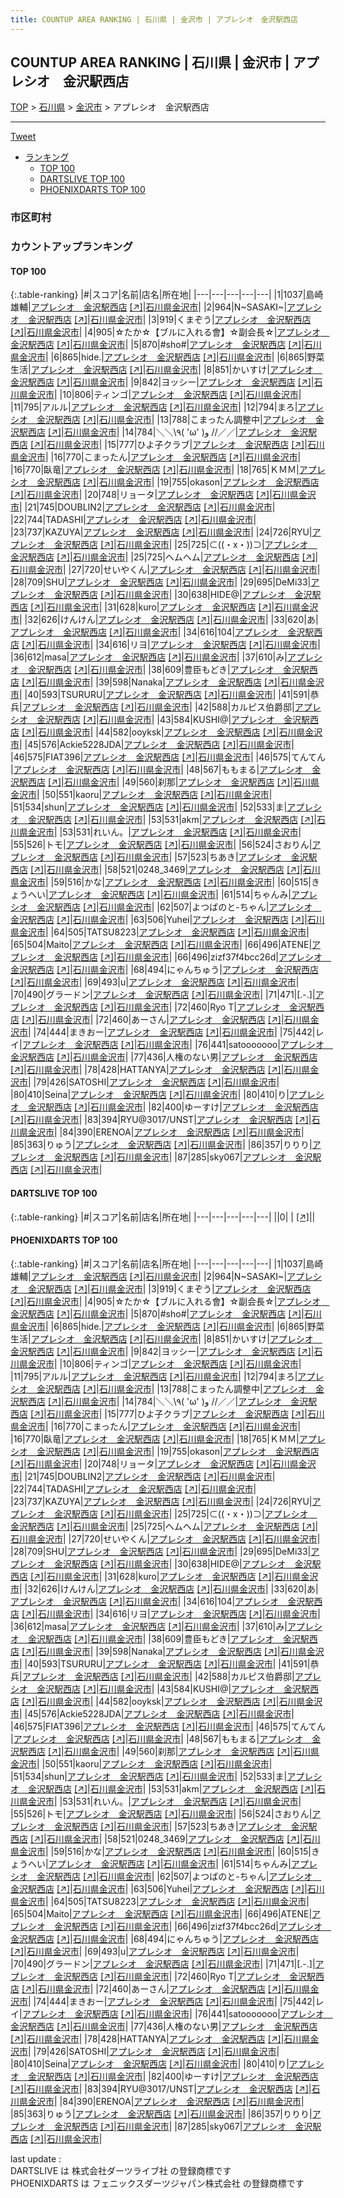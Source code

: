 ```yaml
---
title: COUNTUP AREA RANKING | 石川県 | 金沢市 | アプレシオ　金沢駅西店
---
```

## COUNTUP AREA RANKING | 石川県 | 金沢市 | アプレシオ　金沢駅西店

[TOP](/darts/rank/) > [石川県](/darts/rank/石川県/) > [金沢市](/darts/rank/石川県/金沢市/) > アプレシオ　金沢駅西店

___

<a href="https://twitter.com/share?ref_src=twsrc%5Etfw" data-text="COUNTUP AREA RANKING | 石川県金沢市アプレシオ　金沢駅西店" class="twitter-share-button" data-hashtags="DARTSLIVE,PHOENIXDARTS,darts,ダーツ" data-show-count="false">Tweet</a>

* [ランキング](#カウントアップランキング)
    * [TOP 100](#top-100)
    * [DARTSLIVE TOP 100](#dartslive-top-100)
    * [PHOENIXDARTS TOP 100](#phoenixdarts-top-100)

### 市区町村

<ul>

</ul>

### カウントアップランキング

#### TOP 100



{:.table-ranking}
|#|スコア|名前|店名|所在地|
|---|---|---|---|---|
|1|1037|<span class="rank-name-pd">島崎 雄輔</span>|<a href="/darts/rank/shops/9435.html">アプレシオ　金沢駅西店</a> <a href="https://vs.phoenixdarts.com/jp/shop/shopDetailInfo/s_9435?s_seq=9435">[↗]</a>|<a href="/darts/rank/石川県/金沢市">石川県金沢市</a>|
|2|964|<span class="rank-name-pd">N~SASAKI~</span>|<a href="/darts/rank/shops/9435.html">アプレシオ　金沢駅西店</a> <a href="https://vs.phoenixdarts.com/jp/shop/shopDetailInfo/s_9435?s_seq=9435">[↗]</a>|<a href="/darts/rank/石川県/金沢市">石川県金沢市</a>|
|3|919|<span class="rank-name-pd">くまぞう</span>|<a href="/darts/rank/shops/9435.html">アプレシオ　金沢駅西店</a> <a href="https://vs.phoenixdarts.com/jp/shop/shopDetailInfo/s_9435?s_seq=9435">[↗]</a>|<a href="/darts/rank/石川県/金沢市">石川県金沢市</a>|
|4|905|<span class="rank-name-pd">☆たか☆【ブルに入れる會】☆副会長☆</span>|<a href="/darts/rank/shops/9435.html">アプレシオ　金沢駅西店</a> <a href="https://vs.phoenixdarts.com/jp/shop/shopDetailInfo/s_9435?s_seq=9435">[↗]</a>|<a href="/darts/rank/石川県/金沢市">石川県金沢市</a>|
|5|870|<span class="rank-name-pd">#sho#</span>|<a href="/darts/rank/shops/9435.html">アプレシオ　金沢駅西店</a> <a href="https://vs.phoenixdarts.com/jp/shop/shopDetailInfo/s_9435?s_seq=9435">[↗]</a>|<a href="/darts/rank/石川県/金沢市">石川県金沢市</a>|
|6|865|<span class="rank-name-pd">hide.</span>|<a href="/darts/rank/shops/9435.html">アプレシオ　金沢駅西店</a> <a href="https://vs.phoenixdarts.com/jp/shop/shopDetailInfo/s_9435?s_seq=9435">[↗]</a>|<a href="/darts/rank/石川県/金沢市">石川県金沢市</a>|
|6|865|<span class="rank-name-pd">野菜生活</span>|<a href="/darts/rank/shops/9435.html">アプレシオ　金沢駅西店</a> <a href="https://vs.phoenixdarts.com/jp/shop/shopDetailInfo/s_9435?s_seq=9435">[↗]</a>|<a href="/darts/rank/石川県/金沢市">石川県金沢市</a>|
|8|851|<span class="rank-name-pd">かいすけ</span>|<a href="/darts/rank/shops/9435.html">アプレシオ　金沢駅西店</a> <a href="https://vs.phoenixdarts.com/jp/shop/shopDetailInfo/s_9435?s_seq=9435">[↗]</a>|<a href="/darts/rank/石川県/金沢市">石川県金沢市</a>|
|9|842|<span class="rank-name-pd">ヨッシー</span>|<a href="/darts/rank/shops/9435.html">アプレシオ　金沢駅西店</a> <a href="https://vs.phoenixdarts.com/jp/shop/shopDetailInfo/s_9435?s_seq=9435">[↗]</a>|<a href="/darts/rank/石川県/金沢市">石川県金沢市</a>|
|10|806|<span class="rank-name-pd">ティンゴ</span>|<a href="/darts/rank/shops/9435.html">アプレシオ　金沢駅西店</a> <a href="https://vs.phoenixdarts.com/jp/shop/shopDetailInfo/s_9435?s_seq=9435">[↗]</a>|<a href="/darts/rank/石川県/金沢市">石川県金沢市</a>|
|11|795|<span class="rank-name-pd">アルル</span>|<a href="/darts/rank/shops/9435.html">アプレシオ　金沢駅西店</a> <a href="https://vs.phoenixdarts.com/jp/shop/shopDetailInfo/s_9435?s_seq=9435">[↗]</a>|<a href="/darts/rank/石川県/金沢市">石川県金沢市</a>|
|12|794|<span class="rank-name-pd">まろ</span>|<a href="/darts/rank/shops/9435.html">アプレシオ　金沢駅西店</a> <a href="https://vs.phoenixdarts.com/jp/shop/shopDetailInfo/s_9435?s_seq=9435">[↗]</a>|<a href="/darts/rank/石川県/金沢市">石川県金沢市</a>|
|13|788|<span class="rank-name-pd">こまったん調整中</span>|<a href="/darts/rank/shops/9435.html">アプレシオ　金沢駅西店</a> <a href="https://vs.phoenixdarts.com/jp/shop/shopDetailInfo/s_9435?s_seq=9435">[↗]</a>|<a href="/darts/rank/石川県/金沢市">石川県金沢市</a>|
|14|784|<span class="rank-name-pd">＼＼\\٩( &#x27;ω&#x27; )و //／／</span>|<a href="/darts/rank/shops/9435.html">アプレシオ　金沢駅西店</a> <a href="https://vs.phoenixdarts.com/jp/shop/shopDetailInfo/s_9435?s_seq=9435">[↗]</a>|<a href="/darts/rank/石川県/金沢市">石川県金沢市</a>|
|15|777|<span class="rank-name-pd">ひよ子クラブ</span>|<a href="/darts/rank/shops/9435.html">アプレシオ　金沢駅西店</a> <a href="https://vs.phoenixdarts.com/jp/shop/shopDetailInfo/s_9435?s_seq=9435">[↗]</a>|<a href="/darts/rank/石川県/金沢市">石川県金沢市</a>|
|16|770|<span class="rank-name-pd">こまったん</span>|<a href="/darts/rank/shops/9435.html">アプレシオ　金沢駅西店</a> <a href="https://vs.phoenixdarts.com/jp/shop/shopDetailInfo/s_9435?s_seq=9435">[↗]</a>|<a href="/darts/rank/石川県/金沢市">石川県金沢市</a>|
|16|770|<span class="rank-name-pd">臥竜</span>|<a href="/darts/rank/shops/9435.html">アプレシオ　金沢駅西店</a> <a href="https://vs.phoenixdarts.com/jp/shop/shopDetailInfo/s_9435?s_seq=9435">[↗]</a>|<a href="/darts/rank/石川県/金沢市">石川県金沢市</a>|
|18|765|<span class="rank-name-pd">ＫＭＭ</span>|<a href="/darts/rank/shops/9435.html">アプレシオ　金沢駅西店</a> <a href="https://vs.phoenixdarts.com/jp/shop/shopDetailInfo/s_9435?s_seq=9435">[↗]</a>|<a href="/darts/rank/石川県/金沢市">石川県金沢市</a>|
|19|755|<span class="rank-name-pd">okason</span>|<a href="/darts/rank/shops/9435.html">アプレシオ　金沢駅西店</a> <a href="https://vs.phoenixdarts.com/jp/shop/shopDetailInfo/s_9435?s_seq=9435">[↗]</a>|<a href="/darts/rank/石川県/金沢市">石川県金沢市</a>|
|20|748|<span class="rank-name-pd">リョータ</span>|<a href="/darts/rank/shops/9435.html">アプレシオ　金沢駅西店</a> <a href="https://vs.phoenixdarts.com/jp/shop/shopDetailInfo/s_9435?s_seq=9435">[↗]</a>|<a href="/darts/rank/石川県/金沢市">石川県金沢市</a>|
|21|745|<span class="rank-name-pd">DOUBLIN2</span>|<a href="/darts/rank/shops/9435.html">アプレシオ　金沢駅西店</a> <a href="https://vs.phoenixdarts.com/jp/shop/shopDetailInfo/s_9435?s_seq=9435">[↗]</a>|<a href="/darts/rank/石川県/金沢市">石川県金沢市</a>|
|22|744|<span class="rank-name-pd">TADASHI</span>|<a href="/darts/rank/shops/9435.html">アプレシオ　金沢駅西店</a> <a href="https://vs.phoenixdarts.com/jp/shop/shopDetailInfo/s_9435?s_seq=9435">[↗]</a>|<a href="/darts/rank/石川県/金沢市">石川県金沢市</a>|
|23|737|<span class="rank-name-pd">KAZUYA</span>|<a href="/darts/rank/shops/9435.html">アプレシオ　金沢駅西店</a> <a href="https://vs.phoenixdarts.com/jp/shop/shopDetailInfo/s_9435?s_seq=9435">[↗]</a>|<a href="/darts/rank/石川県/金沢市">石川県金沢市</a>|
|24|726|<span class="rank-name-pd">RYU</span>|<a href="/darts/rank/shops/9435.html">アプレシオ　金沢駅西店</a> <a href="https://vs.phoenixdarts.com/jp/shop/shopDetailInfo/s_9435?s_seq=9435">[↗]</a>|<a href="/darts/rank/石川県/金沢市">石川県金沢市</a>|
|25|725|<span class="rank-name-pd">⊂((・x・))⊃</span>|<a href="/darts/rank/shops/9435.html">アプレシオ　金沢駅西店</a> <a href="https://vs.phoenixdarts.com/jp/shop/shopDetailInfo/s_9435?s_seq=9435">[↗]</a>|<a href="/darts/rank/石川県/金沢市">石川県金沢市</a>|
|25|725|<span class="rank-name-pd">ヘムヘム</span>|<a href="/darts/rank/shops/9435.html">アプレシオ　金沢駅西店</a> <a href="https://vs.phoenixdarts.com/jp/shop/shopDetailInfo/s_9435?s_seq=9435">[↗]</a>|<a href="/darts/rank/石川県/金沢市">石川県金沢市</a>|
|27|720|<span class="rank-name-pd">せいやくん</span>|<a href="/darts/rank/shops/9435.html">アプレシオ　金沢駅西店</a> <a href="https://vs.phoenixdarts.com/jp/shop/shopDetailInfo/s_9435?s_seq=9435">[↗]</a>|<a href="/darts/rank/石川県/金沢市">石川県金沢市</a>|
|28|709|<span class="rank-name-pd">SHU</span>|<a href="/darts/rank/shops/9435.html">アプレシオ　金沢駅西店</a> <a href="https://vs.phoenixdarts.com/jp/shop/shopDetailInfo/s_9435?s_seq=9435">[↗]</a>|<a href="/darts/rank/石川県/金沢市">石川県金沢市</a>|
|29|695|<span class="rank-name-pd">DeMi33</span>|<a href="/darts/rank/shops/9435.html">アプレシオ　金沢駅西店</a> <a href="https://vs.phoenixdarts.com/jp/shop/shopDetailInfo/s_9435?s_seq=9435">[↗]</a>|<a href="/darts/rank/石川県/金沢市">石川県金沢市</a>|
|30|638|<span class="rank-name-pd">HIDE@</span>|<a href="/darts/rank/shops/9435.html">アプレシオ　金沢駅西店</a> <a href="https://vs.phoenixdarts.com/jp/shop/shopDetailInfo/s_9435?s_seq=9435">[↗]</a>|<a href="/darts/rank/石川県/金沢市">石川県金沢市</a>|
|31|628|<span class="rank-name-pd">kuro</span>|<a href="/darts/rank/shops/9435.html">アプレシオ　金沢駅西店</a> <a href="https://vs.phoenixdarts.com/jp/shop/shopDetailInfo/s_9435?s_seq=9435">[↗]</a>|<a href="/darts/rank/石川県/金沢市">石川県金沢市</a>|
|32|626|<span class="rank-name-pd">けんけん</span>|<a href="/darts/rank/shops/9435.html">アプレシオ　金沢駅西店</a> <a href="https://vs.phoenixdarts.com/jp/shop/shopDetailInfo/s_9435?s_seq=9435">[↗]</a>|<a href="/darts/rank/石川県/金沢市">石川県金沢市</a>|
|33|620|<span class="rank-name-pd">あ</span>|<a href="/darts/rank/shops/9435.html">アプレシオ　金沢駅西店</a> <a href="https://vs.phoenixdarts.com/jp/shop/shopDetailInfo/s_9435?s_seq=9435">[↗]</a>|<a href="/darts/rank/石川県/金沢市">石川県金沢市</a>|
|34|616|<span class="rank-name-pd">104</span>|<a href="/darts/rank/shops/9435.html">アプレシオ　金沢駅西店</a> <a href="https://vs.phoenixdarts.com/jp/shop/shopDetailInfo/s_9435?s_seq=9435">[↗]</a>|<a href="/darts/rank/石川県/金沢市">石川県金沢市</a>|
|34|616|<span class="rank-name-pd">リヨ</span>|<a href="/darts/rank/shops/9435.html">アプレシオ　金沢駅西店</a> <a href="https://vs.phoenixdarts.com/jp/shop/shopDetailInfo/s_9435?s_seq=9435">[↗]</a>|<a href="/darts/rank/石川県/金沢市">石川県金沢市</a>|
|36|612|<span class="rank-name-pd">masa</span>|<a href="/darts/rank/shops/9435.html">アプレシオ　金沢駅西店</a> <a href="https://vs.phoenixdarts.com/jp/shop/shopDetailInfo/s_9435?s_seq=9435">[↗]</a>|<a href="/darts/rank/石川県/金沢市">石川県金沢市</a>|
|37|610|<span class="rank-name-pd">み</span>|<a href="/darts/rank/shops/9435.html">アプレシオ　金沢駅西店</a> <a href="https://vs.phoenixdarts.com/jp/shop/shopDetailInfo/s_9435?s_seq=9435">[↗]</a>|<a href="/darts/rank/石川県/金沢市">石川県金沢市</a>|
|38|609|<span class="rank-name-pd">豊臣もどき</span>|<a href="/darts/rank/shops/9435.html">アプレシオ　金沢駅西店</a> <a href="https://vs.phoenixdarts.com/jp/shop/shopDetailInfo/s_9435?s_seq=9435">[↗]</a>|<a href="/darts/rank/石川県/金沢市">石川県金沢市</a>|
|39|598|<span class="rank-name-pd">Nanaka</span>|<a href="/darts/rank/shops/9435.html">アプレシオ　金沢駅西店</a> <a href="https://vs.phoenixdarts.com/jp/shop/shopDetailInfo/s_9435?s_seq=9435">[↗]</a>|<a href="/darts/rank/石川県/金沢市">石川県金沢市</a>|
|40|593|<span class="rank-name-pd">TSURURU</span>|<a href="/darts/rank/shops/9435.html">アプレシオ　金沢駅西店</a> <a href="https://vs.phoenixdarts.com/jp/shop/shopDetailInfo/s_9435?s_seq=9435">[↗]</a>|<a href="/darts/rank/石川県/金沢市">石川県金沢市</a>|
|41|591|<span class="rank-name-pd">恭兵</span>|<a href="/darts/rank/shops/9435.html">アプレシオ　金沢駅西店</a> <a href="https://vs.phoenixdarts.com/jp/shop/shopDetailInfo/s_9435?s_seq=9435">[↗]</a>|<a href="/darts/rank/石川県/金沢市">石川県金沢市</a>|
|42|588|<span class="rank-name-pd">カルピス伯爵邸</span>|<a href="/darts/rank/shops/9435.html">アプレシオ　金沢駅西店</a> <a href="https://vs.phoenixdarts.com/jp/shop/shopDetailInfo/s_9435?s_seq=9435">[↗]</a>|<a href="/darts/rank/石川県/金沢市">石川県金沢市</a>|
|43|584|<span class="rank-name-pd">KUSHI@</span>|<a href="/darts/rank/shops/9435.html">アプレシオ　金沢駅西店</a> <a href="https://vs.phoenixdarts.com/jp/shop/shopDetailInfo/s_9435?s_seq=9435">[↗]</a>|<a href="/darts/rank/石川県/金沢市">石川県金沢市</a>|
|44|582|<span class="rank-name-pd">ooyksk</span>|<a href="/darts/rank/shops/9435.html">アプレシオ　金沢駅西店</a> <a href="https://vs.phoenixdarts.com/jp/shop/shopDetailInfo/s_9435?s_seq=9435">[↗]</a>|<a href="/darts/rank/石川県/金沢市">石川県金沢市</a>|
|45|576|<span class="rank-name-pd">Ackie5228JDA</span>|<a href="/darts/rank/shops/9435.html">アプレシオ　金沢駅西店</a> <a href="https://vs.phoenixdarts.com/jp/shop/shopDetailInfo/s_9435?s_seq=9435">[↗]</a>|<a href="/darts/rank/石川県/金沢市">石川県金沢市</a>|
|46|575|<span class="rank-name-pd">FIAT396</span>|<a href="/darts/rank/shops/9435.html">アプレシオ　金沢駅西店</a> <a href="https://vs.phoenixdarts.com/jp/shop/shopDetailInfo/s_9435?s_seq=9435">[↗]</a>|<a href="/darts/rank/石川県/金沢市">石川県金沢市</a>|
|46|575|<span class="rank-name-pd">てんてん   </span>|<a href="/darts/rank/shops/9435.html">アプレシオ　金沢駅西店</a> <a href="https://vs.phoenixdarts.com/jp/shop/shopDetailInfo/s_9435?s_seq=9435">[↗]</a>|<a href="/darts/rank/石川県/金沢市">石川県金沢市</a>|
|48|567|<span class="rank-name-pd">ももまる</span>|<a href="/darts/rank/shops/9435.html">アプレシオ　金沢駅西店</a> <a href="https://vs.phoenixdarts.com/jp/shop/shopDetailInfo/s_9435?s_seq=9435">[↗]</a>|<a href="/darts/rank/石川県/金沢市">石川県金沢市</a>|
|49|560|<span class="rank-name-pd">刹那</span>|<a href="/darts/rank/shops/9435.html">アプレシオ　金沢駅西店</a> <a href="https://vs.phoenixdarts.com/jp/shop/shopDetailInfo/s_9435?s_seq=9435">[↗]</a>|<a href="/darts/rank/石川県/金沢市">石川県金沢市</a>|
|50|551|<span class="rank-name-pd">kaoru</span>|<a href="/darts/rank/shops/9435.html">アプレシオ　金沢駅西店</a> <a href="https://vs.phoenixdarts.com/jp/shop/shopDetailInfo/s_9435?s_seq=9435">[↗]</a>|<a href="/darts/rank/石川県/金沢市">石川県金沢市</a>|
|51|534|<span class="rank-name-pd">shun</span>|<a href="/darts/rank/shops/9435.html">アプレシオ　金沢駅西店</a> <a href="https://vs.phoenixdarts.com/jp/shop/shopDetailInfo/s_9435?s_seq=9435">[↗]</a>|<a href="/darts/rank/石川県/金沢市">石川県金沢市</a>|
|52|533|<span class="rank-name-pd">ま</span>|<a href="/darts/rank/shops/9435.html">アプレシオ　金沢駅西店</a> <a href="https://vs.phoenixdarts.com/jp/shop/shopDetailInfo/s_9435?s_seq=9435">[↗]</a>|<a href="/darts/rank/石川県/金沢市">石川県金沢市</a>|
|53|531|<span class="rank-name-pd">akm</span>|<a href="/darts/rank/shops/9435.html">アプレシオ　金沢駅西店</a> <a href="https://vs.phoenixdarts.com/jp/shop/shopDetailInfo/s_9435?s_seq=9435">[↗]</a>|<a href="/darts/rank/石川県/金沢市">石川県金沢市</a>|
|53|531|<span class="rank-name-pd">れいん。</span>|<a href="/darts/rank/shops/9435.html">アプレシオ　金沢駅西店</a> <a href="https://vs.phoenixdarts.com/jp/shop/shopDetailInfo/s_9435?s_seq=9435">[↗]</a>|<a href="/darts/rank/石川県/金沢市">石川県金沢市</a>|
|55|526|<span class="rank-name-pd">トモ</span>|<a href="/darts/rank/shops/9435.html">アプレシオ　金沢駅西店</a> <a href="https://vs.phoenixdarts.com/jp/shop/shopDetailInfo/s_9435?s_seq=9435">[↗]</a>|<a href="/darts/rank/石川県/金沢市">石川県金沢市</a>|
|56|524|<span class="rank-name-pd">さおりん</span>|<a href="/darts/rank/shops/9435.html">アプレシオ　金沢駅西店</a> <a href="https://vs.phoenixdarts.com/jp/shop/shopDetailInfo/s_9435?s_seq=9435">[↗]</a>|<a href="/darts/rank/石川県/金沢市">石川県金沢市</a>|
|57|523|<span class="rank-name-pd">ちあき</span>|<a href="/darts/rank/shops/9435.html">アプレシオ　金沢駅西店</a> <a href="https://vs.phoenixdarts.com/jp/shop/shopDetailInfo/s_9435?s_seq=9435">[↗]</a>|<a href="/darts/rank/石川県/金沢市">石川県金沢市</a>|
|58|521|<span class="rank-name-pd">0248_3469</span>|<a href="/darts/rank/shops/9435.html">アプレシオ　金沢駅西店</a> <a href="https://vs.phoenixdarts.com/jp/shop/shopDetailInfo/s_9435?s_seq=9435">[↗]</a>|<a href="/darts/rank/石川県/金沢市">石川県金沢市</a>|
|59|516|<span class="rank-name-pd">かな</span>|<a href="/darts/rank/shops/9435.html">アプレシオ　金沢駅西店</a> <a href="https://vs.phoenixdarts.com/jp/shop/shopDetailInfo/s_9435?s_seq=9435">[↗]</a>|<a href="/darts/rank/石川県/金沢市">石川県金沢市</a>|
|60|515|<span class="rank-name-pd">きょうへい</span>|<a href="/darts/rank/shops/9435.html">アプレシオ　金沢駅西店</a> <a href="https://vs.phoenixdarts.com/jp/shop/shopDetailInfo/s_9435?s_seq=9435">[↗]</a>|<a href="/darts/rank/石川県/金沢市">石川県金沢市</a>|
|61|514|<span class="rank-name-pd">ちゃんみ</span>|<a href="/darts/rank/shops/9435.html">アプレシオ　金沢駅西店</a> <a href="https://vs.phoenixdarts.com/jp/shop/shopDetailInfo/s_9435?s_seq=9435">[↗]</a>|<a href="/darts/rank/石川県/金沢市">石川県金沢市</a>|
|62|507|<span class="rank-name-pd">よつばのと-ちゃん</span>|<a href="/darts/rank/shops/9435.html">アプレシオ　金沢駅西店</a> <a href="https://vs.phoenixdarts.com/jp/shop/shopDetailInfo/s_9435?s_seq=9435">[↗]</a>|<a href="/darts/rank/石川県/金沢市">石川県金沢市</a>|
|63|506|<span class="rank-name-pd">Yuhei</span>|<a href="/darts/rank/shops/9435.html">アプレシオ　金沢駅西店</a> <a href="https://vs.phoenixdarts.com/jp/shop/shopDetailInfo/s_9435?s_seq=9435">[↗]</a>|<a href="/darts/rank/石川県/金沢市">石川県金沢市</a>|
|64|505|<span class="rank-name-pd">TATSU8223</span>|<a href="/darts/rank/shops/9435.html">アプレシオ　金沢駅西店</a> <a href="https://vs.phoenixdarts.com/jp/shop/shopDetailInfo/s_9435?s_seq=9435">[↗]</a>|<a href="/darts/rank/石川県/金沢市">石川県金沢市</a>|
|65|504|<span class="rank-name-pd">Maito</span>|<a href="/darts/rank/shops/9435.html">アプレシオ　金沢駅西店</a> <a href="https://vs.phoenixdarts.com/jp/shop/shopDetailInfo/s_9435?s_seq=9435">[↗]</a>|<a href="/darts/rank/石川県/金沢市">石川県金沢市</a>|
|66|496|<span class="rank-name-pd">ATENE</span>|<a href="/darts/rank/shops/9435.html">アプレシオ　金沢駅西店</a> <a href="https://vs.phoenixdarts.com/jp/shop/shopDetailInfo/s_9435?s_seq=9435">[↗]</a>|<a href="/darts/rank/石川県/金沢市">石川県金沢市</a>|
|66|496|<span class="rank-name-pd">zizf37f4bcc26d</span>|<a href="/darts/rank/shops/9435.html">アプレシオ　金沢駅西店</a> <a href="https://vs.phoenixdarts.com/jp/shop/shopDetailInfo/s_9435?s_seq=9435">[↗]</a>|<a href="/darts/rank/石川県/金沢市">石川県金沢市</a>|
|68|494|<span class="rank-name-pd">にゃんちゅう</span>|<a href="/darts/rank/shops/9435.html">アプレシオ　金沢駅西店</a> <a href="https://vs.phoenixdarts.com/jp/shop/shopDetailInfo/s_9435?s_seq=9435">[↗]</a>|<a href="/darts/rank/石川県/金沢市">石川県金沢市</a>|
|69|493|<span class="rank-name-pd">u</span>|<a href="/darts/rank/shops/9435.html">アプレシオ　金沢駅西店</a> <a href="https://vs.phoenixdarts.com/jp/shop/shopDetailInfo/s_9435?s_seq=9435">[↗]</a>|<a href="/darts/rank/石川県/金沢市">石川県金沢市</a>|
|70|490|<span class="rank-name-pd">グラードン</span>|<a href="/darts/rank/shops/9435.html">アプレシオ　金沢駅西店</a> <a href="https://vs.phoenixdarts.com/jp/shop/shopDetailInfo/s_9435?s_seq=9435">[↗]</a>|<a href="/darts/rank/石川県/金沢市">石川県金沢市</a>|
|71|471|<span class="rank-name-pd">[.-.]</span>|<a href="/darts/rank/shops/9435.html">アプレシオ　金沢駅西店</a> <a href="https://vs.phoenixdarts.com/jp/shop/shopDetailInfo/s_9435?s_seq=9435">[↗]</a>|<a href="/darts/rank/石川県/金沢市">石川県金沢市</a>|
|72|460|<span class="rank-name-pd">Ryo T</span>|<a href="/darts/rank/shops/9435.html">アプレシオ　金沢駅西店</a> <a href="https://vs.phoenixdarts.com/jp/shop/shopDetailInfo/s_9435?s_seq=9435">[↗]</a>|<a href="/darts/rank/石川県/金沢市">石川県金沢市</a>|
|72|460|<span class="rank-name-pd">あーさん</span>|<a href="/darts/rank/shops/9435.html">アプレシオ　金沢駅西店</a> <a href="https://vs.phoenixdarts.com/jp/shop/shopDetailInfo/s_9435?s_seq=9435">[↗]</a>|<a href="/darts/rank/石川県/金沢市">石川県金沢市</a>|
|74|444|<span class="rank-name-pd">まきおー</span>|<a href="/darts/rank/shops/9435.html">アプレシオ　金沢駅西店</a> <a href="https://vs.phoenixdarts.com/jp/shop/shopDetailInfo/s_9435?s_seq=9435">[↗]</a>|<a href="/darts/rank/石川県/金沢市">石川県金沢市</a>|
|75|442|<span class="rank-name-pd">レイ</span>|<a href="/darts/rank/shops/9435.html">アプレシオ　金沢駅西店</a> <a href="https://vs.phoenixdarts.com/jp/shop/shopDetailInfo/s_9435?s_seq=9435">[↗]</a>|<a href="/darts/rank/石川県/金沢市">石川県金沢市</a>|
|76|441|<span class="rank-name-pd">satooooooo</span>|<a href="/darts/rank/shops/9435.html">アプレシオ　金沢駅西店</a> <a href="https://vs.phoenixdarts.com/jp/shop/shopDetailInfo/s_9435?s_seq=9435">[↗]</a>|<a href="/darts/rank/石川県/金沢市">石川県金沢市</a>|
|77|436|<span class="rank-name-pd">人権のない男</span>|<a href="/darts/rank/shops/9435.html">アプレシオ　金沢駅西店</a> <a href="https://vs.phoenixdarts.com/jp/shop/shopDetailInfo/s_9435?s_seq=9435">[↗]</a>|<a href="/darts/rank/石川県/金沢市">石川県金沢市</a>|
|78|428|<span class="rank-name-pd">HATTANYA</span>|<a href="/darts/rank/shops/9435.html">アプレシオ　金沢駅西店</a> <a href="https://vs.phoenixdarts.com/jp/shop/shopDetailInfo/s_9435?s_seq=9435">[↗]</a>|<a href="/darts/rank/石川県/金沢市">石川県金沢市</a>|
|79|426|<span class="rank-name-pd">SATOSHI</span>|<a href="/darts/rank/shops/9435.html">アプレシオ　金沢駅西店</a> <a href="https://vs.phoenixdarts.com/jp/shop/shopDetailInfo/s_9435?s_seq=9435">[↗]</a>|<a href="/darts/rank/石川県/金沢市">石川県金沢市</a>|
|80|410|<span class="rank-name-pd">Seina</span>|<a href="/darts/rank/shops/9435.html">アプレシオ　金沢駅西店</a> <a href="https://vs.phoenixdarts.com/jp/shop/shopDetailInfo/s_9435?s_seq=9435">[↗]</a>|<a href="/darts/rank/石川県/金沢市">石川県金沢市</a>|
|80|410|<span class="rank-name-pd">り</span>|<a href="/darts/rank/shops/9435.html">アプレシオ　金沢駅西店</a> <a href="https://vs.phoenixdarts.com/jp/shop/shopDetailInfo/s_9435?s_seq=9435">[↗]</a>|<a href="/darts/rank/石川県/金沢市">石川県金沢市</a>|
|82|400|<span class="rank-name-pd">ゆーすけ</span>|<a href="/darts/rank/shops/9435.html">アプレシオ　金沢駅西店</a> <a href="https://vs.phoenixdarts.com/jp/shop/shopDetailInfo/s_9435?s_seq=9435">[↗]</a>|<a href="/darts/rank/石川県/金沢市">石川県金沢市</a>|
|83|394|<span class="rank-name-pd">RYU@3017/UNST</span>|<a href="/darts/rank/shops/9435.html">アプレシオ　金沢駅西店</a> <a href="https://vs.phoenixdarts.com/jp/shop/shopDetailInfo/s_9435?s_seq=9435">[↗]</a>|<a href="/darts/rank/石川県/金沢市">石川県金沢市</a>|
|84|390|<span class="rank-name-pd">ERENOA</span>|<a href="/darts/rank/shops/9435.html">アプレシオ　金沢駅西店</a> <a href="https://vs.phoenixdarts.com/jp/shop/shopDetailInfo/s_9435?s_seq=9435">[↗]</a>|<a href="/darts/rank/石川県/金沢市">石川県金沢市</a>|
|85|363|<span class="rank-name-pd">りゅう</span>|<a href="/darts/rank/shops/9435.html">アプレシオ　金沢駅西店</a> <a href="https://vs.phoenixdarts.com/jp/shop/shopDetailInfo/s_9435?s_seq=9435">[↗]</a>|<a href="/darts/rank/石川県/金沢市">石川県金沢市</a>|
|86|357|<span class="rank-name-pd">りりり</span>|<a href="/darts/rank/shops/9435.html">アプレシオ　金沢駅西店</a> <a href="https://vs.phoenixdarts.com/jp/shop/shopDetailInfo/s_9435?s_seq=9435">[↗]</a>|<a href="/darts/rank/石川県/金沢市">石川県金沢市</a>|
|87|285|<span class="rank-name-pd">sky067</span>|<a href="/darts/rank/shops/9435.html">アプレシオ　金沢駅西店</a> <a href="https://vs.phoenixdarts.com/jp/shop/shopDetailInfo/s_9435?s_seq=9435">[↗]</a>|<a href="/darts/rank/石川県/金沢市">石川県金沢市</a>|


#### DARTSLIVE TOP 100



{:.table-ranking}
|#|スコア|名前|店名|所在地|
|---|---|---|---|---|
||0|<span class="rank-name-dl"> </span>|<a href="/darts/rank/shops/.html"></a> <a href="">[↗]</a>|<a href="/darts/rank//"></a>|


#### PHOENIXDARTS TOP 100



{:.table-ranking}
|#|スコア|名前|店名|所在地|
|---|---|---|---|---|
|1|1037|<span class="rank-name-pd">島崎 雄輔</span>|<a href="/darts/rank/shops/9435.html">アプレシオ　金沢駅西店</a> <a href="https://vs.phoenixdarts.com/jp/shop/shopDetailInfo/s_9435?s_seq=9435">[↗]</a>|<a href="/darts/rank/石川県/金沢市">石川県金沢市</a>|
|2|964|<span class="rank-name-pd">N~SASAKI~</span>|<a href="/darts/rank/shops/9435.html">アプレシオ　金沢駅西店</a> <a href="https://vs.phoenixdarts.com/jp/shop/shopDetailInfo/s_9435?s_seq=9435">[↗]</a>|<a href="/darts/rank/石川県/金沢市">石川県金沢市</a>|
|3|919|<span class="rank-name-pd">くまぞう</span>|<a href="/darts/rank/shops/9435.html">アプレシオ　金沢駅西店</a> <a href="https://vs.phoenixdarts.com/jp/shop/shopDetailInfo/s_9435?s_seq=9435">[↗]</a>|<a href="/darts/rank/石川県/金沢市">石川県金沢市</a>|
|4|905|<span class="rank-name-pd">☆たか☆【ブルに入れる會】☆副会長☆</span>|<a href="/darts/rank/shops/9435.html">アプレシオ　金沢駅西店</a> <a href="https://vs.phoenixdarts.com/jp/shop/shopDetailInfo/s_9435?s_seq=9435">[↗]</a>|<a href="/darts/rank/石川県/金沢市">石川県金沢市</a>|
|5|870|<span class="rank-name-pd">#sho#</span>|<a href="/darts/rank/shops/9435.html">アプレシオ　金沢駅西店</a> <a href="https://vs.phoenixdarts.com/jp/shop/shopDetailInfo/s_9435?s_seq=9435">[↗]</a>|<a href="/darts/rank/石川県/金沢市">石川県金沢市</a>|
|6|865|<span class="rank-name-pd">hide.</span>|<a href="/darts/rank/shops/9435.html">アプレシオ　金沢駅西店</a> <a href="https://vs.phoenixdarts.com/jp/shop/shopDetailInfo/s_9435?s_seq=9435">[↗]</a>|<a href="/darts/rank/石川県/金沢市">石川県金沢市</a>|
|6|865|<span class="rank-name-pd">野菜生活</span>|<a href="/darts/rank/shops/9435.html">アプレシオ　金沢駅西店</a> <a href="https://vs.phoenixdarts.com/jp/shop/shopDetailInfo/s_9435?s_seq=9435">[↗]</a>|<a href="/darts/rank/石川県/金沢市">石川県金沢市</a>|
|8|851|<span class="rank-name-pd">かいすけ</span>|<a href="/darts/rank/shops/9435.html">アプレシオ　金沢駅西店</a> <a href="https://vs.phoenixdarts.com/jp/shop/shopDetailInfo/s_9435?s_seq=9435">[↗]</a>|<a href="/darts/rank/石川県/金沢市">石川県金沢市</a>|
|9|842|<span class="rank-name-pd">ヨッシー</span>|<a href="/darts/rank/shops/9435.html">アプレシオ　金沢駅西店</a> <a href="https://vs.phoenixdarts.com/jp/shop/shopDetailInfo/s_9435?s_seq=9435">[↗]</a>|<a href="/darts/rank/石川県/金沢市">石川県金沢市</a>|
|10|806|<span class="rank-name-pd">ティンゴ</span>|<a href="/darts/rank/shops/9435.html">アプレシオ　金沢駅西店</a> <a href="https://vs.phoenixdarts.com/jp/shop/shopDetailInfo/s_9435?s_seq=9435">[↗]</a>|<a href="/darts/rank/石川県/金沢市">石川県金沢市</a>|
|11|795|<span class="rank-name-pd">アルル</span>|<a href="/darts/rank/shops/9435.html">アプレシオ　金沢駅西店</a> <a href="https://vs.phoenixdarts.com/jp/shop/shopDetailInfo/s_9435?s_seq=9435">[↗]</a>|<a href="/darts/rank/石川県/金沢市">石川県金沢市</a>|
|12|794|<span class="rank-name-pd">まろ</span>|<a href="/darts/rank/shops/9435.html">アプレシオ　金沢駅西店</a> <a href="https://vs.phoenixdarts.com/jp/shop/shopDetailInfo/s_9435?s_seq=9435">[↗]</a>|<a href="/darts/rank/石川県/金沢市">石川県金沢市</a>|
|13|788|<span class="rank-name-pd">こまったん調整中</span>|<a href="/darts/rank/shops/9435.html">アプレシオ　金沢駅西店</a> <a href="https://vs.phoenixdarts.com/jp/shop/shopDetailInfo/s_9435?s_seq=9435">[↗]</a>|<a href="/darts/rank/石川県/金沢市">石川県金沢市</a>|
|14|784|<span class="rank-name-pd">＼＼\\٩( &#x27;ω&#x27; )و //／／</span>|<a href="/darts/rank/shops/9435.html">アプレシオ　金沢駅西店</a> <a href="https://vs.phoenixdarts.com/jp/shop/shopDetailInfo/s_9435?s_seq=9435">[↗]</a>|<a href="/darts/rank/石川県/金沢市">石川県金沢市</a>|
|15|777|<span class="rank-name-pd">ひよ子クラブ</span>|<a href="/darts/rank/shops/9435.html">アプレシオ　金沢駅西店</a> <a href="https://vs.phoenixdarts.com/jp/shop/shopDetailInfo/s_9435?s_seq=9435">[↗]</a>|<a href="/darts/rank/石川県/金沢市">石川県金沢市</a>|
|16|770|<span class="rank-name-pd">こまったん</span>|<a href="/darts/rank/shops/9435.html">アプレシオ　金沢駅西店</a> <a href="https://vs.phoenixdarts.com/jp/shop/shopDetailInfo/s_9435?s_seq=9435">[↗]</a>|<a href="/darts/rank/石川県/金沢市">石川県金沢市</a>|
|16|770|<span class="rank-name-pd">臥竜</span>|<a href="/darts/rank/shops/9435.html">アプレシオ　金沢駅西店</a> <a href="https://vs.phoenixdarts.com/jp/shop/shopDetailInfo/s_9435?s_seq=9435">[↗]</a>|<a href="/darts/rank/石川県/金沢市">石川県金沢市</a>|
|18|765|<span class="rank-name-pd">ＫＭＭ</span>|<a href="/darts/rank/shops/9435.html">アプレシオ　金沢駅西店</a> <a href="https://vs.phoenixdarts.com/jp/shop/shopDetailInfo/s_9435?s_seq=9435">[↗]</a>|<a href="/darts/rank/石川県/金沢市">石川県金沢市</a>|
|19|755|<span class="rank-name-pd">okason</span>|<a href="/darts/rank/shops/9435.html">アプレシオ　金沢駅西店</a> <a href="https://vs.phoenixdarts.com/jp/shop/shopDetailInfo/s_9435?s_seq=9435">[↗]</a>|<a href="/darts/rank/石川県/金沢市">石川県金沢市</a>|
|20|748|<span class="rank-name-pd">リョータ</span>|<a href="/darts/rank/shops/9435.html">アプレシオ　金沢駅西店</a> <a href="https://vs.phoenixdarts.com/jp/shop/shopDetailInfo/s_9435?s_seq=9435">[↗]</a>|<a href="/darts/rank/石川県/金沢市">石川県金沢市</a>|
|21|745|<span class="rank-name-pd">DOUBLIN2</span>|<a href="/darts/rank/shops/9435.html">アプレシオ　金沢駅西店</a> <a href="https://vs.phoenixdarts.com/jp/shop/shopDetailInfo/s_9435?s_seq=9435">[↗]</a>|<a href="/darts/rank/石川県/金沢市">石川県金沢市</a>|
|22|744|<span class="rank-name-pd">TADASHI</span>|<a href="/darts/rank/shops/9435.html">アプレシオ　金沢駅西店</a> <a href="https://vs.phoenixdarts.com/jp/shop/shopDetailInfo/s_9435?s_seq=9435">[↗]</a>|<a href="/darts/rank/石川県/金沢市">石川県金沢市</a>|
|23|737|<span class="rank-name-pd">KAZUYA</span>|<a href="/darts/rank/shops/9435.html">アプレシオ　金沢駅西店</a> <a href="https://vs.phoenixdarts.com/jp/shop/shopDetailInfo/s_9435?s_seq=9435">[↗]</a>|<a href="/darts/rank/石川県/金沢市">石川県金沢市</a>|
|24|726|<span class="rank-name-pd">RYU</span>|<a href="/darts/rank/shops/9435.html">アプレシオ　金沢駅西店</a> <a href="https://vs.phoenixdarts.com/jp/shop/shopDetailInfo/s_9435?s_seq=9435">[↗]</a>|<a href="/darts/rank/石川県/金沢市">石川県金沢市</a>|
|25|725|<span class="rank-name-pd">⊂((・x・))⊃</span>|<a href="/darts/rank/shops/9435.html">アプレシオ　金沢駅西店</a> <a href="https://vs.phoenixdarts.com/jp/shop/shopDetailInfo/s_9435?s_seq=9435">[↗]</a>|<a href="/darts/rank/石川県/金沢市">石川県金沢市</a>|
|25|725|<span class="rank-name-pd">ヘムヘム</span>|<a href="/darts/rank/shops/9435.html">アプレシオ　金沢駅西店</a> <a href="https://vs.phoenixdarts.com/jp/shop/shopDetailInfo/s_9435?s_seq=9435">[↗]</a>|<a href="/darts/rank/石川県/金沢市">石川県金沢市</a>|
|27|720|<span class="rank-name-pd">せいやくん</span>|<a href="/darts/rank/shops/9435.html">アプレシオ　金沢駅西店</a> <a href="https://vs.phoenixdarts.com/jp/shop/shopDetailInfo/s_9435?s_seq=9435">[↗]</a>|<a href="/darts/rank/石川県/金沢市">石川県金沢市</a>|
|28|709|<span class="rank-name-pd">SHU</span>|<a href="/darts/rank/shops/9435.html">アプレシオ　金沢駅西店</a> <a href="https://vs.phoenixdarts.com/jp/shop/shopDetailInfo/s_9435?s_seq=9435">[↗]</a>|<a href="/darts/rank/石川県/金沢市">石川県金沢市</a>|
|29|695|<span class="rank-name-pd">DeMi33</span>|<a href="/darts/rank/shops/9435.html">アプレシオ　金沢駅西店</a> <a href="https://vs.phoenixdarts.com/jp/shop/shopDetailInfo/s_9435?s_seq=9435">[↗]</a>|<a href="/darts/rank/石川県/金沢市">石川県金沢市</a>|
|30|638|<span class="rank-name-pd">HIDE@</span>|<a href="/darts/rank/shops/9435.html">アプレシオ　金沢駅西店</a> <a href="https://vs.phoenixdarts.com/jp/shop/shopDetailInfo/s_9435?s_seq=9435">[↗]</a>|<a href="/darts/rank/石川県/金沢市">石川県金沢市</a>|
|31|628|<span class="rank-name-pd">kuro</span>|<a href="/darts/rank/shops/9435.html">アプレシオ　金沢駅西店</a> <a href="https://vs.phoenixdarts.com/jp/shop/shopDetailInfo/s_9435?s_seq=9435">[↗]</a>|<a href="/darts/rank/石川県/金沢市">石川県金沢市</a>|
|32|626|<span class="rank-name-pd">けんけん</span>|<a href="/darts/rank/shops/9435.html">アプレシオ　金沢駅西店</a> <a href="https://vs.phoenixdarts.com/jp/shop/shopDetailInfo/s_9435?s_seq=9435">[↗]</a>|<a href="/darts/rank/石川県/金沢市">石川県金沢市</a>|
|33|620|<span class="rank-name-pd">あ</span>|<a href="/darts/rank/shops/9435.html">アプレシオ　金沢駅西店</a> <a href="https://vs.phoenixdarts.com/jp/shop/shopDetailInfo/s_9435?s_seq=9435">[↗]</a>|<a href="/darts/rank/石川県/金沢市">石川県金沢市</a>|
|34|616|<span class="rank-name-pd">104</span>|<a href="/darts/rank/shops/9435.html">アプレシオ　金沢駅西店</a> <a href="https://vs.phoenixdarts.com/jp/shop/shopDetailInfo/s_9435?s_seq=9435">[↗]</a>|<a href="/darts/rank/石川県/金沢市">石川県金沢市</a>|
|34|616|<span class="rank-name-pd">リヨ</span>|<a href="/darts/rank/shops/9435.html">アプレシオ　金沢駅西店</a> <a href="https://vs.phoenixdarts.com/jp/shop/shopDetailInfo/s_9435?s_seq=9435">[↗]</a>|<a href="/darts/rank/石川県/金沢市">石川県金沢市</a>|
|36|612|<span class="rank-name-pd">masa</span>|<a href="/darts/rank/shops/9435.html">アプレシオ　金沢駅西店</a> <a href="https://vs.phoenixdarts.com/jp/shop/shopDetailInfo/s_9435?s_seq=9435">[↗]</a>|<a href="/darts/rank/石川県/金沢市">石川県金沢市</a>|
|37|610|<span class="rank-name-pd">み</span>|<a href="/darts/rank/shops/9435.html">アプレシオ　金沢駅西店</a> <a href="https://vs.phoenixdarts.com/jp/shop/shopDetailInfo/s_9435?s_seq=9435">[↗]</a>|<a href="/darts/rank/石川県/金沢市">石川県金沢市</a>|
|38|609|<span class="rank-name-pd">豊臣もどき</span>|<a href="/darts/rank/shops/9435.html">アプレシオ　金沢駅西店</a> <a href="https://vs.phoenixdarts.com/jp/shop/shopDetailInfo/s_9435?s_seq=9435">[↗]</a>|<a href="/darts/rank/石川県/金沢市">石川県金沢市</a>|
|39|598|<span class="rank-name-pd">Nanaka</span>|<a href="/darts/rank/shops/9435.html">アプレシオ　金沢駅西店</a> <a href="https://vs.phoenixdarts.com/jp/shop/shopDetailInfo/s_9435?s_seq=9435">[↗]</a>|<a href="/darts/rank/石川県/金沢市">石川県金沢市</a>|
|40|593|<span class="rank-name-pd">TSURURU</span>|<a href="/darts/rank/shops/9435.html">アプレシオ　金沢駅西店</a> <a href="https://vs.phoenixdarts.com/jp/shop/shopDetailInfo/s_9435?s_seq=9435">[↗]</a>|<a href="/darts/rank/石川県/金沢市">石川県金沢市</a>|
|41|591|<span class="rank-name-pd">恭兵</span>|<a href="/darts/rank/shops/9435.html">アプレシオ　金沢駅西店</a> <a href="https://vs.phoenixdarts.com/jp/shop/shopDetailInfo/s_9435?s_seq=9435">[↗]</a>|<a href="/darts/rank/石川県/金沢市">石川県金沢市</a>|
|42|588|<span class="rank-name-pd">カルピス伯爵邸</span>|<a href="/darts/rank/shops/9435.html">アプレシオ　金沢駅西店</a> <a href="https://vs.phoenixdarts.com/jp/shop/shopDetailInfo/s_9435?s_seq=9435">[↗]</a>|<a href="/darts/rank/石川県/金沢市">石川県金沢市</a>|
|43|584|<span class="rank-name-pd">KUSHI@</span>|<a href="/darts/rank/shops/9435.html">アプレシオ　金沢駅西店</a> <a href="https://vs.phoenixdarts.com/jp/shop/shopDetailInfo/s_9435?s_seq=9435">[↗]</a>|<a href="/darts/rank/石川県/金沢市">石川県金沢市</a>|
|44|582|<span class="rank-name-pd">ooyksk</span>|<a href="/darts/rank/shops/9435.html">アプレシオ　金沢駅西店</a> <a href="https://vs.phoenixdarts.com/jp/shop/shopDetailInfo/s_9435?s_seq=9435">[↗]</a>|<a href="/darts/rank/石川県/金沢市">石川県金沢市</a>|
|45|576|<span class="rank-name-pd">Ackie5228JDA</span>|<a href="/darts/rank/shops/9435.html">アプレシオ　金沢駅西店</a> <a href="https://vs.phoenixdarts.com/jp/shop/shopDetailInfo/s_9435?s_seq=9435">[↗]</a>|<a href="/darts/rank/石川県/金沢市">石川県金沢市</a>|
|46|575|<span class="rank-name-pd">FIAT396</span>|<a href="/darts/rank/shops/9435.html">アプレシオ　金沢駅西店</a> <a href="https://vs.phoenixdarts.com/jp/shop/shopDetailInfo/s_9435?s_seq=9435">[↗]</a>|<a href="/darts/rank/石川県/金沢市">石川県金沢市</a>|
|46|575|<span class="rank-name-pd">てんてん   </span>|<a href="/darts/rank/shops/9435.html">アプレシオ　金沢駅西店</a> <a href="https://vs.phoenixdarts.com/jp/shop/shopDetailInfo/s_9435?s_seq=9435">[↗]</a>|<a href="/darts/rank/石川県/金沢市">石川県金沢市</a>|
|48|567|<span class="rank-name-pd">ももまる</span>|<a href="/darts/rank/shops/9435.html">アプレシオ　金沢駅西店</a> <a href="https://vs.phoenixdarts.com/jp/shop/shopDetailInfo/s_9435?s_seq=9435">[↗]</a>|<a href="/darts/rank/石川県/金沢市">石川県金沢市</a>|
|49|560|<span class="rank-name-pd">刹那</span>|<a href="/darts/rank/shops/9435.html">アプレシオ　金沢駅西店</a> <a href="https://vs.phoenixdarts.com/jp/shop/shopDetailInfo/s_9435?s_seq=9435">[↗]</a>|<a href="/darts/rank/石川県/金沢市">石川県金沢市</a>|
|50|551|<span class="rank-name-pd">kaoru</span>|<a href="/darts/rank/shops/9435.html">アプレシオ　金沢駅西店</a> <a href="https://vs.phoenixdarts.com/jp/shop/shopDetailInfo/s_9435?s_seq=9435">[↗]</a>|<a href="/darts/rank/石川県/金沢市">石川県金沢市</a>|
|51|534|<span class="rank-name-pd">shun</span>|<a href="/darts/rank/shops/9435.html">アプレシオ　金沢駅西店</a> <a href="https://vs.phoenixdarts.com/jp/shop/shopDetailInfo/s_9435?s_seq=9435">[↗]</a>|<a href="/darts/rank/石川県/金沢市">石川県金沢市</a>|
|52|533|<span class="rank-name-pd">ま</span>|<a href="/darts/rank/shops/9435.html">アプレシオ　金沢駅西店</a> <a href="https://vs.phoenixdarts.com/jp/shop/shopDetailInfo/s_9435?s_seq=9435">[↗]</a>|<a href="/darts/rank/石川県/金沢市">石川県金沢市</a>|
|53|531|<span class="rank-name-pd">akm</span>|<a href="/darts/rank/shops/9435.html">アプレシオ　金沢駅西店</a> <a href="https://vs.phoenixdarts.com/jp/shop/shopDetailInfo/s_9435?s_seq=9435">[↗]</a>|<a href="/darts/rank/石川県/金沢市">石川県金沢市</a>|
|53|531|<span class="rank-name-pd">れいん。</span>|<a href="/darts/rank/shops/9435.html">アプレシオ　金沢駅西店</a> <a href="https://vs.phoenixdarts.com/jp/shop/shopDetailInfo/s_9435?s_seq=9435">[↗]</a>|<a href="/darts/rank/石川県/金沢市">石川県金沢市</a>|
|55|526|<span class="rank-name-pd">トモ</span>|<a href="/darts/rank/shops/9435.html">アプレシオ　金沢駅西店</a> <a href="https://vs.phoenixdarts.com/jp/shop/shopDetailInfo/s_9435?s_seq=9435">[↗]</a>|<a href="/darts/rank/石川県/金沢市">石川県金沢市</a>|
|56|524|<span class="rank-name-pd">さおりん</span>|<a href="/darts/rank/shops/9435.html">アプレシオ　金沢駅西店</a> <a href="https://vs.phoenixdarts.com/jp/shop/shopDetailInfo/s_9435?s_seq=9435">[↗]</a>|<a href="/darts/rank/石川県/金沢市">石川県金沢市</a>|
|57|523|<span class="rank-name-pd">ちあき</span>|<a href="/darts/rank/shops/9435.html">アプレシオ　金沢駅西店</a> <a href="https://vs.phoenixdarts.com/jp/shop/shopDetailInfo/s_9435?s_seq=9435">[↗]</a>|<a href="/darts/rank/石川県/金沢市">石川県金沢市</a>|
|58|521|<span class="rank-name-pd">0248_3469</span>|<a href="/darts/rank/shops/9435.html">アプレシオ　金沢駅西店</a> <a href="https://vs.phoenixdarts.com/jp/shop/shopDetailInfo/s_9435?s_seq=9435">[↗]</a>|<a href="/darts/rank/石川県/金沢市">石川県金沢市</a>|
|59|516|<span class="rank-name-pd">かな</span>|<a href="/darts/rank/shops/9435.html">アプレシオ　金沢駅西店</a> <a href="https://vs.phoenixdarts.com/jp/shop/shopDetailInfo/s_9435?s_seq=9435">[↗]</a>|<a href="/darts/rank/石川県/金沢市">石川県金沢市</a>|
|60|515|<span class="rank-name-pd">きょうへい</span>|<a href="/darts/rank/shops/9435.html">アプレシオ　金沢駅西店</a> <a href="https://vs.phoenixdarts.com/jp/shop/shopDetailInfo/s_9435?s_seq=9435">[↗]</a>|<a href="/darts/rank/石川県/金沢市">石川県金沢市</a>|
|61|514|<span class="rank-name-pd">ちゃんみ</span>|<a href="/darts/rank/shops/9435.html">アプレシオ　金沢駅西店</a> <a href="https://vs.phoenixdarts.com/jp/shop/shopDetailInfo/s_9435?s_seq=9435">[↗]</a>|<a href="/darts/rank/石川県/金沢市">石川県金沢市</a>|
|62|507|<span class="rank-name-pd">よつばのと-ちゃん</span>|<a href="/darts/rank/shops/9435.html">アプレシオ　金沢駅西店</a> <a href="https://vs.phoenixdarts.com/jp/shop/shopDetailInfo/s_9435?s_seq=9435">[↗]</a>|<a href="/darts/rank/石川県/金沢市">石川県金沢市</a>|
|63|506|<span class="rank-name-pd">Yuhei</span>|<a href="/darts/rank/shops/9435.html">アプレシオ　金沢駅西店</a> <a href="https://vs.phoenixdarts.com/jp/shop/shopDetailInfo/s_9435?s_seq=9435">[↗]</a>|<a href="/darts/rank/石川県/金沢市">石川県金沢市</a>|
|64|505|<span class="rank-name-pd">TATSU8223</span>|<a href="/darts/rank/shops/9435.html">アプレシオ　金沢駅西店</a> <a href="https://vs.phoenixdarts.com/jp/shop/shopDetailInfo/s_9435?s_seq=9435">[↗]</a>|<a href="/darts/rank/石川県/金沢市">石川県金沢市</a>|
|65|504|<span class="rank-name-pd">Maito</span>|<a href="/darts/rank/shops/9435.html">アプレシオ　金沢駅西店</a> <a href="https://vs.phoenixdarts.com/jp/shop/shopDetailInfo/s_9435?s_seq=9435">[↗]</a>|<a href="/darts/rank/石川県/金沢市">石川県金沢市</a>|
|66|496|<span class="rank-name-pd">ATENE</span>|<a href="/darts/rank/shops/9435.html">アプレシオ　金沢駅西店</a> <a href="https://vs.phoenixdarts.com/jp/shop/shopDetailInfo/s_9435?s_seq=9435">[↗]</a>|<a href="/darts/rank/石川県/金沢市">石川県金沢市</a>|
|66|496|<span class="rank-name-pd">zizf37f4bcc26d</span>|<a href="/darts/rank/shops/9435.html">アプレシオ　金沢駅西店</a> <a href="https://vs.phoenixdarts.com/jp/shop/shopDetailInfo/s_9435?s_seq=9435">[↗]</a>|<a href="/darts/rank/石川県/金沢市">石川県金沢市</a>|
|68|494|<span class="rank-name-pd">にゃんちゅう</span>|<a href="/darts/rank/shops/9435.html">アプレシオ　金沢駅西店</a> <a href="https://vs.phoenixdarts.com/jp/shop/shopDetailInfo/s_9435?s_seq=9435">[↗]</a>|<a href="/darts/rank/石川県/金沢市">石川県金沢市</a>|
|69|493|<span class="rank-name-pd">u</span>|<a href="/darts/rank/shops/9435.html">アプレシオ　金沢駅西店</a> <a href="https://vs.phoenixdarts.com/jp/shop/shopDetailInfo/s_9435?s_seq=9435">[↗]</a>|<a href="/darts/rank/石川県/金沢市">石川県金沢市</a>|
|70|490|<span class="rank-name-pd">グラードン</span>|<a href="/darts/rank/shops/9435.html">アプレシオ　金沢駅西店</a> <a href="https://vs.phoenixdarts.com/jp/shop/shopDetailInfo/s_9435?s_seq=9435">[↗]</a>|<a href="/darts/rank/石川県/金沢市">石川県金沢市</a>|
|71|471|<span class="rank-name-pd">[.-.]</span>|<a href="/darts/rank/shops/9435.html">アプレシオ　金沢駅西店</a> <a href="https://vs.phoenixdarts.com/jp/shop/shopDetailInfo/s_9435?s_seq=9435">[↗]</a>|<a href="/darts/rank/石川県/金沢市">石川県金沢市</a>|
|72|460|<span class="rank-name-pd">Ryo T</span>|<a href="/darts/rank/shops/9435.html">アプレシオ　金沢駅西店</a> <a href="https://vs.phoenixdarts.com/jp/shop/shopDetailInfo/s_9435?s_seq=9435">[↗]</a>|<a href="/darts/rank/石川県/金沢市">石川県金沢市</a>|
|72|460|<span class="rank-name-pd">あーさん</span>|<a href="/darts/rank/shops/9435.html">アプレシオ　金沢駅西店</a> <a href="https://vs.phoenixdarts.com/jp/shop/shopDetailInfo/s_9435?s_seq=9435">[↗]</a>|<a href="/darts/rank/石川県/金沢市">石川県金沢市</a>|
|74|444|<span class="rank-name-pd">まきおー</span>|<a href="/darts/rank/shops/9435.html">アプレシオ　金沢駅西店</a> <a href="https://vs.phoenixdarts.com/jp/shop/shopDetailInfo/s_9435?s_seq=9435">[↗]</a>|<a href="/darts/rank/石川県/金沢市">石川県金沢市</a>|
|75|442|<span class="rank-name-pd">レイ</span>|<a href="/darts/rank/shops/9435.html">アプレシオ　金沢駅西店</a> <a href="https://vs.phoenixdarts.com/jp/shop/shopDetailInfo/s_9435?s_seq=9435">[↗]</a>|<a href="/darts/rank/石川県/金沢市">石川県金沢市</a>|
|76|441|<span class="rank-name-pd">satooooooo</span>|<a href="/darts/rank/shops/9435.html">アプレシオ　金沢駅西店</a> <a href="https://vs.phoenixdarts.com/jp/shop/shopDetailInfo/s_9435?s_seq=9435">[↗]</a>|<a href="/darts/rank/石川県/金沢市">石川県金沢市</a>|
|77|436|<span class="rank-name-pd">人権のない男</span>|<a href="/darts/rank/shops/9435.html">アプレシオ　金沢駅西店</a> <a href="https://vs.phoenixdarts.com/jp/shop/shopDetailInfo/s_9435?s_seq=9435">[↗]</a>|<a href="/darts/rank/石川県/金沢市">石川県金沢市</a>|
|78|428|<span class="rank-name-pd">HATTANYA</span>|<a href="/darts/rank/shops/9435.html">アプレシオ　金沢駅西店</a> <a href="https://vs.phoenixdarts.com/jp/shop/shopDetailInfo/s_9435?s_seq=9435">[↗]</a>|<a href="/darts/rank/石川県/金沢市">石川県金沢市</a>|
|79|426|<span class="rank-name-pd">SATOSHI</span>|<a href="/darts/rank/shops/9435.html">アプレシオ　金沢駅西店</a> <a href="https://vs.phoenixdarts.com/jp/shop/shopDetailInfo/s_9435?s_seq=9435">[↗]</a>|<a href="/darts/rank/石川県/金沢市">石川県金沢市</a>|
|80|410|<span class="rank-name-pd">Seina</span>|<a href="/darts/rank/shops/9435.html">アプレシオ　金沢駅西店</a> <a href="https://vs.phoenixdarts.com/jp/shop/shopDetailInfo/s_9435?s_seq=9435">[↗]</a>|<a href="/darts/rank/石川県/金沢市">石川県金沢市</a>|
|80|410|<span class="rank-name-pd">り</span>|<a href="/darts/rank/shops/9435.html">アプレシオ　金沢駅西店</a> <a href="https://vs.phoenixdarts.com/jp/shop/shopDetailInfo/s_9435?s_seq=9435">[↗]</a>|<a href="/darts/rank/石川県/金沢市">石川県金沢市</a>|
|82|400|<span class="rank-name-pd">ゆーすけ</span>|<a href="/darts/rank/shops/9435.html">アプレシオ　金沢駅西店</a> <a href="https://vs.phoenixdarts.com/jp/shop/shopDetailInfo/s_9435?s_seq=9435">[↗]</a>|<a href="/darts/rank/石川県/金沢市">石川県金沢市</a>|
|83|394|<span class="rank-name-pd">RYU@3017/UNST</span>|<a href="/darts/rank/shops/9435.html">アプレシオ　金沢駅西店</a> <a href="https://vs.phoenixdarts.com/jp/shop/shopDetailInfo/s_9435?s_seq=9435">[↗]</a>|<a href="/darts/rank/石川県/金沢市">石川県金沢市</a>|
|84|390|<span class="rank-name-pd">ERENOA</span>|<a href="/darts/rank/shops/9435.html">アプレシオ　金沢駅西店</a> <a href="https://vs.phoenixdarts.com/jp/shop/shopDetailInfo/s_9435?s_seq=9435">[↗]</a>|<a href="/darts/rank/石川県/金沢市">石川県金沢市</a>|
|85|363|<span class="rank-name-pd">りゅう</span>|<a href="/darts/rank/shops/9435.html">アプレシオ　金沢駅西店</a> <a href="https://vs.phoenixdarts.com/jp/shop/shopDetailInfo/s_9435?s_seq=9435">[↗]</a>|<a href="/darts/rank/石川県/金沢市">石川県金沢市</a>|
|86|357|<span class="rank-name-pd">りりり</span>|<a href="/darts/rank/shops/9435.html">アプレシオ　金沢駅西店</a> <a href="https://vs.phoenixdarts.com/jp/shop/shopDetailInfo/s_9435?s_seq=9435">[↗]</a>|<a href="/darts/rank/石川県/金沢市">石川県金沢市</a>|
|87|285|<span class="rank-name-pd">sky067</span>|<a href="/darts/rank/shops/9435.html">アプレシオ　金沢駅西店</a> <a href="https://vs.phoenixdarts.com/jp/shop/shopDetailInfo/s_9435?s_seq=9435">[↗]</a>|<a href="/darts/rank/石川県/金沢市">石川県金沢市</a>|


<div class="footer border-top border-gray-light mt-5 pt-3 text-right text-gray">
    last update : <span style="font-weight: italic" id="foot_last_modified"></span><br />
    DARTSLIVE は 株式会社ダーツライブ社 の登録商標です<br />
    PHOENIXDARTS は フェニックスダーツジャパン株式会社 の登録商標です<br />
</div>

<script src="https://cdnjs.cloudflare.com/ajax/libs/jquery.tablesorter/2.31.3/js/jquery.tablesorter.min.js" integrity="sha512-qzgd5cYSZcosqpzpn7zF2ZId8f/8CHmFKZ8j7mU4OUXTNRd5g+ZHBPsgKEwoqxCtdQvExE5LprwwPAgoicguNg==" crossorigin="anonymous" referrerpolicy="no-referrer"></script>
<link rel="stylesheet" href="https://cdnjs.cloudflare.com/ajax/libs/jquery.tablesorter/2.31.3/css/theme.default.min.css" integrity="sha512-wghhOJkjQX0Lh3NSWvNKeZ0ZpNn+SPVXX1Qyc9OCaogADktxrBiBdKGDoqVUOyhStvMBmJQ8ZdMHiR3wuEq8+w==" crossorigin="anonymous" referrerpolicy="no-referrer" />
<script>
$(function() {
    $(".table-ranking").tablesorter({sortList:[[0, 0]]});
    $("#foot_last_modified").text(formatDate(new Date(document.lastModified), 'yyyy-MM-dd HH:mm:ss'));
});
</script>

<script async src="https://platform.twitter.com/widgets.js" charset="utf-8"></script>